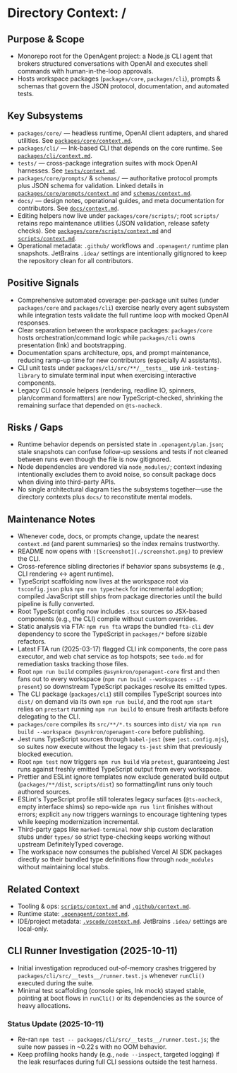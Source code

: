# Directory Context: /

## Purpose & Scope

- Monorepo root for the OpenAgent project: a Node.js CLI agent that brokers structured conversations with OpenAI and executes shell commands with human-in-the-loop approvals.
- Hosts workspace packages (`packages/core`, `packages/cli`), prompts & schemas that govern the JSON protocol, documentation, and automated tests.

## Key Subsystems

- `packages/core/` — headless runtime, OpenAI client adapters, and shared utilities. See [`packages/core/context.md`](packages/core/context.md).
- `packages/cli/` — Ink-based CLI that depends on the core runtime. See [`packages/cli/context.md`](packages/cli/context.md).
- `tests/` — cross-package integration suites with mock OpenAI harnesses. See [`tests/context.md`](tests/context.md).
- `packages/core/prompts/` & `schemas/` — authoritative protocol prompts plus JSON schema for validation. Linked details in [`packages/core/prompts/context.md`](packages/core/prompts/context.md) and [`schemas/context.md`](schemas/context.md).
- `docs/` — design notes, operational guides, and meta documentation for contributors. See [`docs/context.md`](docs/context.md).
- Editing helpers now live under `packages/core/scripts/`; root `scripts/` retains repo maintenance utilities (JSON validation, release safety checks). See [`packages/core/scripts/context.md`](packages/core/scripts/context.md) and [`scripts/context.md`](scripts/context.md).
- Operational metadata: `.github/` workflows and `.openagent/` runtime plan snapshots. JetBrains `.idea/`
  settings are intentionally gitignored to keep the repository clean for all contributors.

## Positive Signals

- Comprehensive automated coverage: per-package unit suites (under `packages/core` and `packages/cli`) exercise nearly every agent subsystem while integration tests validate the full runtime loop with mocked OpenAI responses.
- Clear separation between the workspace packages: `packages/core` hosts orchestration/command logic while `packages/cli` owns presentation (Ink) and bootstrapping.
- Documentation spans architecture, ops, and prompt maintenance, reducing ramp-up time for new contributors (especially AI assistants).
- CLI unit tests under `packages/cli/src/**/__tests__` use `ink-testing-library` to simulate terminal input when exercising interactive components.
- Legacy CLI console helpers (rendering, readline IO, spinners, plan/command formatters) are now TypeScript-checked, shrinking the remaining surface that depended on `@ts-nocheck`.

## Risks / Gaps

- Runtime behavior depends on persisted state in `.openagent/plan.json`; stale snapshots can confuse follow-up sessions and tests if not cleaned between runs even though the file is now gitignored.
- Node dependencies are vendored via `node_modules/`; context indexing intentionally excludes them to avoid noise, so consult package docs when diving into third-party APIs.
- No single architectural diagram ties the subsystems together—use the directory contexts plus `docs/` to reconstitute mental models.

## Maintenance Notes

- Whenever code, docs, or prompts change, update the nearest `context.md` (and parent summaries) so the index remains trustworthy.
- README now opens with `![Screenshot](./screenshot.png)` to preview the CLI.
- Cross-reference sibling directories if behavior spans subsystems (e.g., CLI rendering ↔ agent runtime).
- TypeScript scaffolding now lives at the workspace root via `tsconfig.json` plus `npm run typecheck` for incremental adoption; compiled JavaScript still ships from package directories until the build pipeline is fully converted.
- Root TypeScript config now includes `.tsx` sources so JSX-based components (e.g., the CLI) compile without custom overrides.
- Static analysis via FTA: `npm run fta` wraps the bundled `fta-cli` dev dependency to score the TypeScript in `packages/*` before sizable refactors.
- Latest FTA run (2025-03-17) flagged CLI ink components, the core pass executor, and web chat service as top hotspots; see `todo.md` for remediation tasks tracking those files.
- Root `npm run build` compiles `@asynkron/openagent-core` first and then fans out to every workspace (`npm run build --workspaces --if-present`) so downstream TypeScript packages resolve its emitted types.
- The CLI package (`packages/cli`) still compiles TypeScript sources into `dist/` on demand via its own `npm run build`, and the root `npm start` relies on `prestart` running `npm run build` to ensure fresh artifacts before delegating to the CLI.
- `packages/core` compiles its `src/**/*.ts` sources into `dist/` via `npm run build --workspace @asynkron/openagent-core` before publishing.
- Jest runs TypeScript sources through `babel-jest` (see `jest.config.mjs`), so suites now execute without the legacy `ts-jest` shim that previously blocked execution.
- Root `npm test` now triggers `npm run build` via `pretest`, guaranteeing Jest runs against freshly emitted TypeScript output from every workspace.
- Prettier and ESLint ignore templates now exclude generated build output (`packages/**/dist`, `scripts/dist`) so formatting/lint runs only touch authored sources.
- ESLint's TypeScript profile still tolerates legacy surfaces (`@ts-nocheck`, empty interface shims) so repo-wide `npm run lint` finishes without errors; explicit `any` now triggers warnings to encourage tightening types while keeping modernization incremental.
- Third-party gaps like `marked-terminal` now ship custom declaration stubs under `types/` so strict type-checking keeps working without upstream DefinitelyTyped coverage.
- The workspace now consumes the published Vercel AI SDK packages directly so their bundled type definitions flow through `node_modules` without maintaining local stubs.

## Related Context

- Tooling & ops: [`scripts/context.md`](scripts/context.md) and [`.github/context.md`](.github/context.md).
- Runtime state: [`.openagent/context.md`](.openagent/context.md).
- IDE/project metadata: [`.vscode/context.md`](.vscode/context.md). JetBrains `.idea/` settings are local-only.

## CLI Runner Investigation (2025-10-11)

- Initial investigation reproduced out-of-memory crashes triggered by `packages/cli/src/__tests__/runner.test.js` whenever `runCli()` executed during the suite.
- Minimal test scaffolding (console spies, Ink mock) stayed stable, pointing at boot flows in `runCli()` or its dependencies as the source of heavy allocations.

### Status Update (2025-10-11)

- Re-ran `npm test -- packages/cli/src/__tests__/runner.test.js`; the suite now passes in ~0.22 s with no OOM behavior.
- Keep profiling hooks handy (e.g., `node --inspect`, targeted logging) if the leak resurfaces during full CLI sessions outside the test harness.
